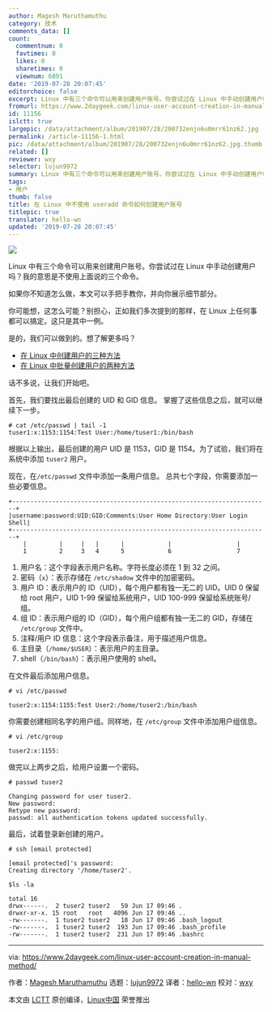 ```yaml
---
author: Magesh Maruthamuthu
category: 技术
comments_data: []
count:
  commentnum: 0
  favtimes: 0
  likes: 0
  sharetimes: 0
  viewnum: 6891
date: '2019-07-28 20:07:45'
editorchoice: false
excerpt: Linux 中有三个命令可以用来创建用户账号。你尝试过在 Linux 中手动创建用户吗？我的意思是不使用上面说的三个命令。
fromurl: https://www.2daygeek.com/linux-user-account-creation-in-manual-method/
id: 11156
islctt: true
largepic: /data/attachment/album/201907/28/200732enjn6u0mrr61nz62.jpg
permalink: /article-11156-1.html
pic: /data/attachment/album/201907/28/200732enjn6u0mrr61nz62.jpg.thumb.jpg
related: []
reviewer: wxy
selector: lujun9972
summary: Linux 中有三个命令可以用来创建用户账号。你尝试过在 Linux 中手动创建用户吗？我的意思是不使用上面说的三个命令。
tags:
- 用户
thumb: false
title: 在 Linux 中不使用 useradd 命令如何创建用户账号
titlepic: true
translator: hello-wn
updated: '2019-07-28 20:07:45'
---
```


![](/data/attachment/album/201907/28/200732enjn6u0mrr61nz62.jpg)


Linux 中有三个命令可以用来创建用户账号。你尝试过在 Linux 中手动创建用户吗？我的意思是不使用上面说的三个命令。


如果你不知道怎么做，本文可以手把手教你，并向你展示细节部分。


你可能想，这怎么可能？别担心，正如我们多次提到的那样，在 Linux 上任何事都可以搞定。这只是其中一例。


是的，我们可以做到的。想了解更多吗？


* [在 Linux 中创建用户的三种方法](https://www.2daygeek.com/linux-user-account-creation-useradd-adduser-newusers/)
* [在 Linux 中批量创建用户的两种方法](https://www.2daygeek.com/linux-bulk-users-creation-useradd-newusers/)


话不多说，让我们开始吧。


首先，我们要找出最后创建的 UID 和 GID 信息。 掌握了这些信息之后，就可以继续下一步。



```
# cat /etc/passwd | tail -1
tuser1:x:1153:1154:Test User:/home/tuser1:/bin/bash
```

根据以上输出，最后创建的用户 UID 是 1153，GID 是 1154。为了试验，我们将在系统中添加 `tuser2` 用户。


现在，在`/etc/passwd` 文件中添加一条用户信息。 总共七个字段，你需要添加一些必要信息。



```
+-----------------------------------------------------------------------+
|username:password:UID:GID:Comments:User Home Directory:User Login Shell|
+-----------------------------------------------------------------------+
    |         |     |   |      |            |                  |
    1         2     3   4      5            6                  7
```

1. 用户名：这个字段表示用户名称。字符长度必须在 1 到 32 之间。
2. 密码（`x`）：表示存储在 `/etc/shadow` 文件中的加密密码。
3. 用户 ID：表示用户的 ID（UID），每个用户都有独一无二的 UID。UID 0 保留给 root 用户，UID 1-99 保留给系统用户，UID 100-999 保留给系统账号/组。
4. 组 ID：表示用户组的 ID（GID），每个用户组都有独一无二的 GID，存储在 `/etc/group` 文件中。
5. 注释/用户 ID 信息：这个字段表示备注，用于描述用户信息。
6. 主目录（`/home/$USER`）：表示用户的主目录。
7. shell（`/bin/bash`）：表示用户使用的 shell。


在文件最后添加用户信息。



```
# vi /etc/passwd

tuser2:x:1154:1155:Test User2:/home/tuser2:/bin/bash
```

你需要创建相同名字的用户组。同样地，在 `/etc/group` 文件中添加用户组信息。



```
# vi /etc/group

tuser2:x:1155:
```

做完以上两步之后，给用户设置一个密码。



```
# passwd tuser2

Changing password for user tuser2.
New password:
Retype new password:
passwd: all authentication tokens updated successfully.
```

最后，试着登录新创建的用户。



```
# ssh [email protected]

[email protected]'s password:
Creating directory '/home/tuser2'.

$ls -la

total 16
drwx------.  2 tuser2 tuser2   59 Jun 17 09:46 .
drwxr-xr-x. 15 root   root   4096 Jun 17 09:46 ..
-rw-------.  1 tuser2 tuser2   18 Jun 17 09:46 .bash_logout
-rw-------.  1 tuser2 tuser2  193 Jun 17 09:46 .bash_profile
-rw-------.  1 tuser2 tuser2  231 Jun 17 09:46 .bashrc
```



---


via: <https://www.2daygeek.com/linux-user-account-creation-in-manual-method/>


作者：[Magesh Maruthamuthu](https://www.2daygeek.com/author/magesh/) 选题：[lujun9972](https://github.com/lujun9972) 译者：[hello-wn](https://github.com/hello-wn) 校对：[wxy](https://github.com/wxy)


本文由 [LCTT](https://github.com/LCTT/TranslateProject) 原创编译，[Linux中国](https://linux.cn/) 荣誉推出